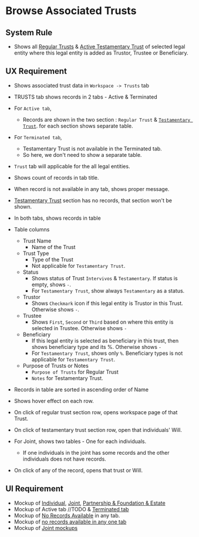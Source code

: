 # Browse Associated Trusts

## System Rule

- Shows all [Regular Trusts](../legal-entities/trust.md#browse-associated-trusts) & [Active Testamentary Trust](../estate-plan/testamentary-trust.md#browse-associated-trusts) of selected legal entity where this legal entity is added as Trustor, Trustee or Beneficiary.

## UX Requirement

- Shows associated trust data in `Workspace -> Trusts` tab

- TRUSTS tab shows records in 2 tabs - Active & Terminated

- For `Active tab`, 

  - Records are shown in the two section : `Regular Trust` & [`Testamentary Trust`](../estate-plan/testamentary-trust.md#browse-associated-trusts). for each section shows separate table.

- For `Terminated tab`, 

  - Testamentary Trust is not available in the Terminated tab.
  - So here, we don't need to show a separate table.

- `Trust` tab will applicable for the all legal entities.

- Shows count of records in tab title.

- When record is not available in any tab, shows proper message.

- [Testamentary Trust](../estate-plan/testamentary-trust.md#browse-associated-trusts) section has no records, that section won't be shown.

- In both tabs, shows records in table

- Table columns 
  - Trust Name
    - Name of the Trust
  - Trust Type
    - Type of the Trust
    - Not applicable for `Testamentary Trust`.
  - Status
    - Shows status of Trust `Intervivos` & `Testamentary`. If status is empty, shows `-`.
    - For  `Testamentary Trust`, show always `Testamentary` as a status.
  - Trustor
    - Shows `Checkmark` icon if this legal entity is Trustor in this Trust. Otherwise shows ` - `.
  - Trustee
    - Shows `First`, `Second` or `Third` based on where this entity is selected in Trustee. Otherwise shows `-`
  - Beneficiary
    - If this legal entity is selected as beneficiary in this trust, then shows beneficiary type and its %.  Otherwise shows `-`
    - For  `Testamentary Trust`, shows only `%`. Beneficiary types is not applicable for `Testamentary Trust`.
  - Purpose of Trusts or Notes
    - `Purpose of Trusts` for Regular Trust
    - `Notes` for Testamentary Trust.
  
  
  
- Records in table are sorted in ascending order of Name

- Shows hover effect on each row.

- On click of regular trust section row, opens workspace page of that Trust.

- On click of testamentary trust section row, open that individuals' Will.

- For Joint, shows two tables - One for each individuals. 
  
  - If one individuals in the joint has some records and the other individuals does not have records. 
  
- On click of any of the record, opens that trust or Will.



## UI Requirement

- Mockup of [Individual](https://gallery.io/projects/MCHbtQVoQ2HCZfBS-vT-eRyP/files/MCEJu8Y2hyDSce9woizE2Lxz8XnsOB6qZa0), [Joint](https://gallery.io/projects/MCHbtQVoQ2HCZfBS-vT-eRyP/files/MCEJu8Y2hyDScYqOJiNQFHi6CuxrIdnSl5w), [Partnership & Foundation & Estate](https://gallery.io/projects/MCHbtQVoQ2HCZfBS-vT-eRyP/files/MCEJu8Y2hyDScfAgMrQm_GsXWBFILvGXvBs)
- Mockup of Active tab //TODO & [Terminated tab](https://gallery.io/projects/MCHbtQVoQ2HCZfBS-vT-eRyP/files/MCEJu8Y2hyDSca848UVsf2uJl_-Wfrwn3BU)
- Mockup of [No Records Available](https://gallery.io/projects/MCHbtQVoQ2HCZfBS-vT-eRyP/files/MCEJu8Y2hyDSceNeUo1q9Tj83wQdHsbvdbM) in any tab.
- Mockup of [no records available in any one tab](https://gallery.io/projects/MCHbtQVoQ2HCZfBS-vT-eRyP/files/MCEJu8Y2hyDScbeyHamGlj9syLcHVCJHzic)
- Mockup of [Joint mockups](https://gallery.io/projects/MCHbtQVoQ2HCZfBS-vT-eRyP/files/MCEJu8Y2hyDScTlXwsmeB7p--g4e1AS6BeU)

